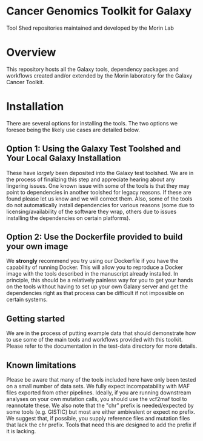 # Cancer Genomics Toolkit for Galaxy
Tool Shed repositories maintained and developed by the Morin Lab

# Overview
This repository hosts all the Galaxy tools, dependency packages and workflows created and/or extended by the Morin laboratory for the Galaxy Cancer Toolkit. 

# Installation
There are several options for installing the tools. The two options we foresee being the likely use cases are detailed below. 

## Option 1: Using the Galaxy Test Toolshed and Your Local Galaxy Installation
These have *largely* been deposited into the Galaxy test toolshed. We are in the process of finalizing this step and appreciate hearing about any lingering issues. One known issue with some of the tools is that they may point to dependencies in another toolshed for legacy reasons. If these are found please let us know and we will correct them. Also, some of the tools do not automatically install dependencies for various reasons (some due to licensing/availability of the software they wrap, others due to issues installing the dependencies on certain platforms).

## Option 2: Use the Dockerfile provided to build your own image
We **strongly** recommend you try using our Dockerfile if you have the capability of running Docker. This will allow you to reproduce a Docker image with the tools described in the manuscript already installed. In principle, this should be a relatively painless way for you to get your hands on the tools without having to set up your own Galaxy server and get the dependencies right as that process can be difficult if not impossible on certain systems. 

## Getting started
We are in the process of putting example data that should demonstrate how to use some of the main tools and workflows provided with this toolkit. Please refer to the documentation in the test-data directory for more details. 

## Known limitations
Please be aware that many of the tools included here have only been tested on a small number of data sets. We fully expect incompatability with MAF files exported from other pipelines. Ideally, if you are running downstream analyses on your own mutation calls, you should use the vcf2maf tool to reannotate these. We also note that the "chr" prefix is needed/expected by some tools (e.g. GISTIC) but most are either ambivalent or expect no prefix. We suggest that, if possible, you supply reference files and mutation files that lack the chr prefix. Tools that need this are designed to add the prefix if it is lacking. 
